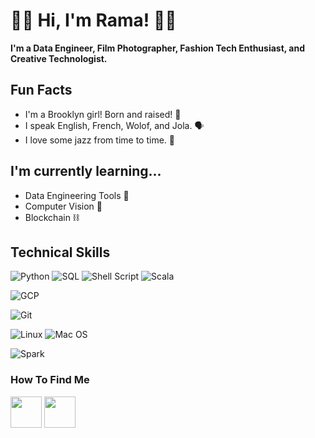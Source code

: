 # 👋🏽 Hi, I'm Rama! 👋🏽

**I'm a Data Engineer, Film Photographer, Fashion Tech Enthusiast, and Creative Technologist.**

## Fun Facts
* I'm a Brooklyn girl! Born and raised! 🗽
* I speak English, French, Wolof, and Jola. 🗣️
* I love some jazz from time to time. 🎷

## I'm currently learning...
* Data Engineering Tools 🧰
* Computer Vision 🤖
* Blockchain ⛓

## Technical Skills
![Python](https://img.shields.io/badge/Code-Python-informational?style=flat&logo=Python&color=ffdd54)
![SQL](https://img.shields.io/badge/Code-Ruby-informational?style=flat&logo=Ruby&color=23CC342D)
![Shell Script](https://img.shields.io/badge/Code-Shell_Script-informational?style=flat&logo=Shell_Script&color=23121011)
![Scala](https://img.shields.io/badge/Code-Scala-informational?style=flat&logo=Scala&color=23DC322F)

![GCP](https://img.shields.io/badge/Cloud-GCP-informational?style=flat&logo=GCP&color=2274A5)


![Git](https://img.shields.io/badge/Version-Git-informational?style=flat&logo=Git&color=FF729F)

![Linux](https://img.shields.io/badge/OS-Linux-informational?style=flat&logo=Linux&color=F4E285)
![Mac OS](https://img.shields.io/badge/OS-MacOS-informational?style=flat&logo=MacOS&color=F4A259)


![Spark](https://img.shields.io/badge/Data-Spark-informational?style=flat&logo=Spark&color=6DD3CE)



### How To Find Me
<a href="https://cmdshftrama.github.io/"><img height="50" src="https://cdn2.iconfinder.com/data/icons/social-media-solid-2/32/Website-512.png"></a>
<a href="https://www.linkedin.com/in/rysonko/"><img height="50" src="https://cdn1.iconfinder.com/data/icons/social-networks-15/512/LinkedIn_social_network_logo-512.png"></a>


<!--
**cmdshftrama/cmdshftrama** is a ✨ _special_ ✨ repository because its `README.md` (this file) appears on your GitHub profile.

Here are some ideas to get you started:

- 🔭 I’m currently working on ...
- 🌱 I’m currently learning ...
- 👯 I’m looking to collaborate on ...
- 🤔 I’m looking for help with ...
- 💬 Ask me about ...
- 📫 How to reach me: ...
- 😄 Pronouns: ...
- ⚡ Fun fact: ...

![AWS](https://img.shields.io/badge/Cloud-AWS-informational?style=flat&logo=AWS&color=23FF9900)
![Terraform](https://img.shields.io/badge/Config-Terraform-informational?style=flat&logo=Terraform&color=235835CC)
![Hadoop](https://img.shields.io/badge/Data-Hadoop-informational?style=flat&logo=Hadoop&color=E7DFC6)
![Hive](https://img.shields.io/badge/Data-Hive-informational?style=flat&logo=Hive&color=F7A278)
![Splunk](https://img.shields.io/badge/Data-Splunk-informational?style=flat&logo=Splunk&color=351E29)
![Puppet](https://img.shields.io/badge/Config-Puppet-informational?style=flat&logo=Puppet&color=FC440F)
![Packer](https://img.shields.io/badge/Config-Packer-informational?style=flat&logo=Packer&color=1F01B9)
![Consul](https://img.shields.io/badge/Config-Consul-informational?style=flat&logo=Consul&color=B84A62)
![Vault](https://img.shields.io/badge/Config-Vault-informational?style=flat&logo=Vault&color=4C243B)
![GitLabCI](https://img.shields.io/badge/CICD-GitLabCI-informational?style=flat&logo=GitlabCI&color=2F323A)
![GitHub Actions](https://img.shields.io/badge/CICD-GitHubActions-informational?style=flat&logo=GitHub&color=77567A)
![Jenkins](https://img.shields.io/badge/CICD-Jenkins-informational?style=flat&logo=Jenkins&color=C47AC0)
![Spinnaker](https://img.shields.io/badge/CICD-Spinnaker-informational?style=flat&logo=Spinnaker&color=E39EC1)
![ELK](https://img.shields.io/badge/Logging-ELK-informational?style=flat&logo=ELK&color=DEBAC0)
![Grafana](https://img.shields.io/badge/Monitoring-Grafana-informational?style=flat&logo=Grafana&color=81F4E1)
![InfluxDB](https://img.shields.io/badge/Logging-InfluxDB-informational?style=flat&logo=InfluxDB&color=56CBF9)
-->
